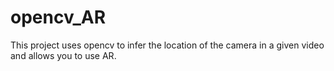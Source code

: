 # opencv_AR
This project uses opencv to infer the location of the camera in a given video and allows you to use AR.
